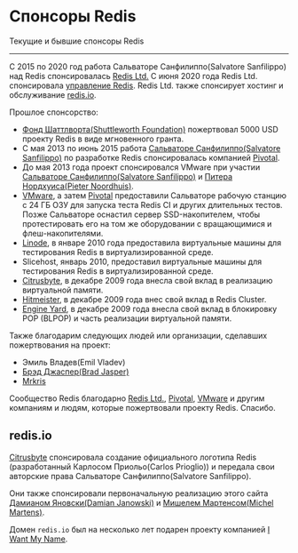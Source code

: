 # Спонсоры Redis

Текущие и бывшие спонсоры Redis

---

С 2015 по 2020 год работа Сальваторе Санфилиппо(Salvatore Sanfilippo) над Redis спонсировалась [Redis Ltd.](https://redis.com) С июня 2020 года Redis Ltd. спонсировала [управление Redis](/topics/governance). Redis Ltd. также спонсирует хостинг и обслуживание [redis.io](https://redis.io). 

Прошлое спонсорство:

* [Фонд Шаттлворта(Shuttleworth Foundation)](http://www.shuttleworthfoundation.org) пожертвовал 5000 USD проекту Redis в виде мгновенного гранта.
* С мая 2013 по июнь 2015 работа [Сальваторе Санфилиппо(Salvatore Sanfilippo)](http://twitter.com/antirez) по разработке Redis спонсировалась компанией [Pivotal](http://gopivotal.com).
* До мая 2013 года проект спонсировался VMware при участии [Сальваторе Санфилиппо(Salvatore Sanfilippo)](http://twitter.com/antirez) и [Питера Нордхуиса(Pieter Noordhuis)](http://twitter.com/pnoordhuis).
* [VMware](http://vmware.com), а затем [Pivotal](http://pivotal.io) предоставили Сальваторе рабочую станцию ​​с 24 ГБ ОЗУ для запуска теста Redis CI и других длительных тестов. Позже Сальваторе оснастил сервер SSD-накопителем, чтобы протестировать его на том же оборудовании с вращающимися и флеш-накопителями.
* [Linode](https://linode.com), в январе 2010 года предоставила виртуальные машины для тестирования Redis в виртуализированной среде.
* Slicehost, январь 2010, предоставил виртуальные машины для тестирования Redis в виртуализированной среде.
* [Citrusbyte](http://citrusbyte.com), в декабре 2009 года внесла свой вклад в реализацию виртуальной памяти.
* [Hitmeister](http://www.hitmeister.de/), в декабре 2009 года внес свой вклад в Redis Cluster.
* [Engine Yard](http://engineyard.com), в декабре 2009 года внесла свой вклад в блокировку POP (BLPOP) и часть реализации виртуальной памяти.

Также благодарим следующих людей или организации, сделавших пожертвования на проект:

* Эмиль Владев(Emil Vladev)
* [Брэд Джаспер(Brad Jasper)](http://bradjasper.com/)
* [Mrkris](http://mrkris.com/)

Сообщество Redis благодарно [Redis Ltd.](http://redis.com), [Pivotal](http://gopivotal.com), [VMware](http://vmware.com) и другим компаниям и людям, которые пожертвовали проекту Redis. Спасибо.

## redis.io

[Citrusbyte](https://citrusbyte.com) спонсировала создание официального
логотипа Redis (разработанный Карлосом Приольо(Carlos Prioglio)) и
передала свои авторские права Сальваторе Санфилиппо(Salvatore Sanfilippo).

Они также спонсировали первоначальную реализацию этого сайта
[Дамианом Яновски(Damian Janowski)](https://twitter.com/djanowski) и [Мишелем Мартенсом(Michel
Martens)](https://twitter.com/soveran).

Домен `redis.io` был на несколько лет подарен проекту компанией [I Want My
Name](https://iwantmyname.com).
